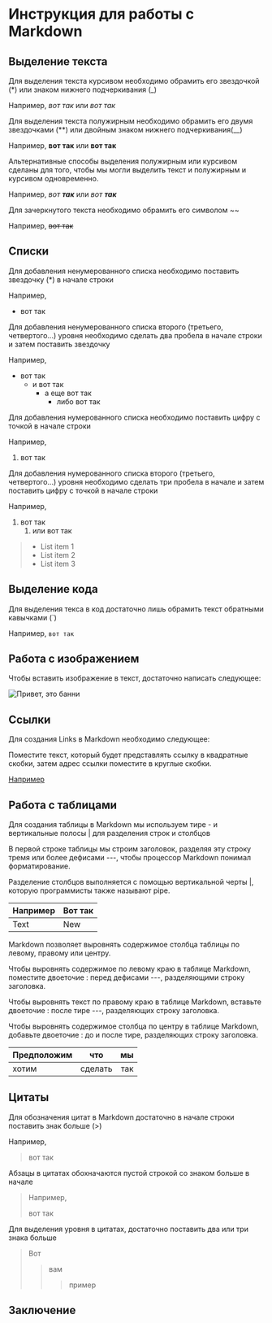 # Инструкция для работы с Markdown

## Выделение текста

Для выделения текста курсивом необходимо обрамить его звездочкой (*) или знаком нижнего подчеркивания (_) 

Например, *вот так* или _вот так_

Для выделения текста полужирным необходимо обрамить его двумя звездочками (**) или двойным знаком нижнего подчеркивания(__)

Например, **вот так** или __вот так__

Альтернативные способы выделения полужирным или курсивом сделаны для того, чтобы мы могли выделить текст и полужирным и курсивом одновременно.

Например, *вот __так__* или _вот **так**_

Для зачеркнутого текста необходимо обрамить его символом ~~

Например, ~~вот так~~

## Списки

Для добавления ненумерованного списка необходимо поставить звездочку (*) в начале строки

Например,

* вот так

Для добавления ненумерованного списка второго (третьего, четвертого...) уровня необходимо сделать два пробела в начале строки и затем поставить звездочку

Например,

* вот так
  * и вот так
    * а еще вот так
      * либо вот так

Для добавления нумерованного списка необходимо поставить цифру с точкой в начале строки

Например,

1. вот так

Для добавления нумерованного списка второго (третьего, четвертого...) уровня необходимо сделать три пробела в начале и затем поставить цифру с точкой в начале строки

Например,

1. вот так
   1. или вот так

> - List item 1
> - List item 2
> - List item 3
    
## Выделение кода

Для выделения текса в код достаточно лишь обрамить текст обратными кавычками (`)

Например, `вот так`

## Работа с изображением

Чтобы вставить изображение в текст, достаточно написать следующее:

![Привет, это банни](6-12.jpg)

## Ссылки

 Для создания Links в Markdown необходимо следующее:

 Поместите текст, который будет представлять ссылку в квадратные скобки, затем адрес ссылки поместите в круглые скобки.

 [Например](https://markdown.net.br)


## Работа с таблицами

Для создания таблицы в Markdown мы используем тире - и вертикальные полосы | для разделения строк и столбцов

В первой строке таблицы мы строим заголовок, разделяя эту строку тремя или более дефисами ---, чтобы процессор Markdown понимал форматирование.

Разделение столбцов выполняется с помощью вертикальной черты |, которую программисты также называют pipe.

| Например | Вот так |
| --- |--- |
| Text | New |

Markdown позволяет выровнять содержимое столбца таблицы по левому, правому или центру.

Чтобы выровнять содержимое по левому краю в таблице Markdown, поместите двоеточие : перед дефисами ---, разделяющими строку заголовка.

Чтобы выровнять текст по правому краю в таблице Markdown, вставьте двоеточие : после тире ---, разделяющих строку заголовка.

Чтобы выровнять содержимое столбца по центру в таблице Markdown, добавьте двоеточие : до и после тире, разделяющих строку заголовка.

|Предположим|что|мы|
|:---|:-------------:|----------:|
|хотим|сделать|так|



## Цитаты

Для обозначения цитат в Markdown  достаточно в начале строки поставить знак больше (>)

Например, 

> вот так

Абзацы в цитатах обохначаются пустой строкой со знаком больше в начале

> Например,
>
> вот так

Для выделения уровня в цитатах, достаточно поставить два или три знака больше

> Вот
>
>> вам
>>
>>> пример

## Заключение
